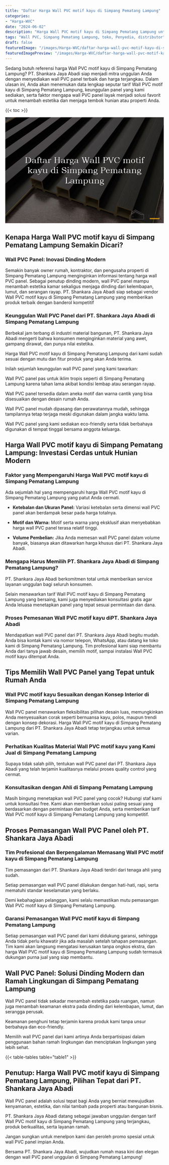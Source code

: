 ```yaml
---
title: "Daftar Harga Wall PVC motif kayu di Simpang Pematang Lampung"
categories:
- "Harga-WVC"
date: "2024-06-02"
description: "Harga Wall PVC motif kayu di Simpang Pematang Lampung untuk tempat tinggal, kantor, serta ritel. Material terbaik, beragam motif, warna elegan, beserta jasa pemasangan dikerjakan oleh tenaga ahli berpengalaman serta jaminan resmi!|Jasa penjualan Wall PVC motif kayu di Simpang Pematang Lampung bagi keperluan hunian, office, atau gerai, dengan panel unggulan dan instalasi oleh teknisi berpengalaman dan kepastian resmi.|Alternatif Wall PVC motif kayu di Simpang Pematang Lampung yang andal bagi tempat tinggal, kantor, serta ritel, dengan produk berkualitas dan instalasi oleh tenaga ahli ahli serta jaminan resmi.|Penyediaan Wall PVC motif kayu di Simpang Pematang Lampung bagi rumah, office, serta toko, dengan produk terbaik dan penempatan ditangani oleh tenaga ahli profesional, dilengkapi dengan jaminan resmi.}"
tags: "Wall PVC, Simpang Pematang Lampung, toko, Penyedia, distributor"
draft: false
featuredImage: "/images/Harga-WVC/daftar-harga-wall-pvc-motif-kayu-di-simpang-pematang-lampung.png"
featuredImagePreview: "/images/Harga-WVC/daftar-harga-wall-pvc-motif-kayu-di-simpang-pematang-lampung.png"
---
```


Sedang butuh referensi harga Wall PVC motif kayu di Simpang Pematang Lampung? PT. Shankara Jaya Abadi siap menjadi mitra unggulan Anda dengan menyediakan wall PVC panel terbaik dan harga terjangkau. Dalam ulasan ini, Anda akan menemukan data lengkap seputar tarif Wall PVC motif kayu di Simpang Pematang Lampung, keunggulan panel yang kami sediakan, serta faktor mengapa wall PVC panel layak menjadi solusi favorit untuk menambah estetika dan menjaga tembok hunian atau properti Anda.

{{< toc >}}

![Daftar Harga Wall PVC motif kayu di Simpang Pematang Lampung](/images/Harga-WVC/Daftar-Harga-Wall-PVC-motif-kayu-di-Simpang-Pematang-Lampung.png)

## Kenapa Harga Wall PVC motif kayu di Simpang Pematang Lampung Semakin Dicari?

### Wall PVC Panel: Inovasi Dinding Modern

Semakin banyak owner rumah, kontraktor, dan pengusaha properti di Simpang Pematang Lampung menginginkan informasi tentang harga wall PVC panel. Sebagai penutup dinding modern, wall PVC panel mampu menambah estetika kamar sekaligus menjaga dinding dari kelembapan, lumut, dan serangan rayap. PT. Shankara Jaya Abadi siap sebagai vendor Wall PVC motif kayu di Simpang Pematang Lampung yang memberikan produk terbaik dengan banderol kompetitif

### Keunggulan Wall PVC Panel dari PT. Shankara Jaya Abadi di Simpang Pematang Lampung

Berbekal jam terbang di industri material bangunan, PT. Shankara Jaya Abadi mengerti bahwa konsumen menginginkan material yang awet, gampang dirawat, dan punya nilai estetika.

Harga Wall PVC motif kayu di Simpang Pematang Lampung dari kami sudah sesuai dengan mutu dan fitur produk yang akan Anda terima.

Inilah sejumlah keunggulan wall PVC panel yang kami tawarkan:

Wall PVC panel pas untuk iklim tropis seperti di Simpang Pematang Lampung karena tahan lama akibat kondisi lembap atau serangan rayap.

Wall PVC panel tersedia dalam aneka motif dan warna cantik yang bisa disesuaikan dengan desain rumah Anda.

Wall PVC panel mudah dipasang dan perawatannya mudah, sehingga tampilannya tetap terjaga meski digunakan dalam jangka waktu lama.

Wall PVC panel yang kami sediakan eco-friendly serta tidak berbahaya digunakan di tempat tinggal bersama anggota keluarga.

## Harga Wall PVC motif kayu di Simpang Pematang Lampung: Investasi Cerdas untuk Hunian Modern

### Faktor yang Mempengaruhi Harga Wall PVC motif kayu di Simpang Pematang Lampung

Ada sejumlah hal yang mempengaruhi harga Wall PVC motif kayu di Simpang Pematang Lampung yang patut Anda cermati.

- **Ketebalan dan Ukuran Panel:** Variasi ketebalan serta dimensi wall PVC panel akan berdampak besar pada harga totalnya.

- **Motif dan Warna:** Motif serta warna yang eksklusif akan menyebabkan harga wall PVC panel terasa relatif tinggi.

- **Volume Pembelian:** Jika Anda memesan wall PVC panel dalam volume banyak, biasanya akan ditawarkan harga khusus dari PT. Shankara Jaya Abadi.

### Mengapa Harus Memilih PT. Shankara Jaya Abadi di Simpang Pematang Lampung?

PT. Shankara Jaya Abadi berkomitmen total untuk memberikan service layanan unggulan bagi seluruh konsumen.

Selain menawarkan tarif Wall PVC motif kayu di Simpang Pematang Lampung yang bersaing, kami juga menyediakan konsultasi gratis agar Anda leluasa menetapkan panel yang tepat sesuai permintaan dan dana.

### Proses Pemesanan Wall PVC motif kayu diPT. Shankara Jaya Abadi

Mendapatkan wall PVC panel dari PT. Shankara Jaya Abadi begitu mudah. Anda bisa kontak kami via nomor telepon, WhatsApp, atau datang ke toko kami di Simpang Pematang Lampung. Tim profesional kami siap membantu Anda dari tanya jawab desain, memilih motif, sampai instalasi Wall PVC motif kayu ditempat Anda.

## Tips Memilih Wall PVC Panel yang Tepat untuk Rumah Anda

### Wall PVC motif kayu Sesuaikan dengan Konsep Interior di Simpang Pematang Lampung

Wall PVC panel menawarkan fleksibilitas pilihan desain luas, memungkinkan Anda menyesuaikan corak seperti bernuansa kayu, polos, maupun trendi dengan konsep dekorasi. Harga Wall PVC motif kayu di Simpang Pematang Lampung dari PT. Shankara Jaya Abadi tetap terjangkau untuk semua varian.

### Perhatikan Kualitas Material Wall PVC motif kayu yang Kami Jual di Simpang Pematang Lampung

Supaya tidak salah pilih, tentukan wall PVC panel dari PT. Shankara Jaya Abadi yang telah terjamin kualitasnya melalui proses quality control yang cermat.

### Konsultasikan dengan Ahli di Simpang Pematang Lampung

Masih bingung menetapkan wall PVC panel yang cocok? Hubungi staf kami untuk konsultasi free. Kami akan memberikan solusi paling sesuai yang berdasarkan dengan permintaan dan budget Anda, serta memberikan tarif Wall PVC motif kayu di Simpang Pematang Lampung yang kompetitif.

## Proses Pemasangan Wall PVC Panel oleh PT. Shankara Jaya Abadi

### Tim Profesional dan Berpengalaman Memasang Wall PVC motif kayu di Simpang Pematang Lampung

Tim pemasangan dari PT. Shankara Jaya Abadi terdiri dari tenaga ahli yang sudah.

Setiap pemasangan wall PVC panel dilakukan dengan hati-hati, rapi, serta mematuhi standar keselamatan yang berlaku.

Demi kebahagiaan pelanggan, kami selalu memastikan mutu pemasangan Wall PVC motif kayu di Simpang Pematang Lampung.

### Garansi Pemasangan Wall PVC motif kayu di Simpang Pematang Lampung

Setiap pemasangan wall PVC panel dari kami didukung garansi, sehingga Anda tidak perlu khawatir jika ada masalah setelah tahapan pemasangan. Tim kami akan langsung mengatasi kerusakan tanpa ongkos ekstra, dan harga Wall PVC motif kayu di Simpang Pematang Lampung sudah termasuk dukungan purna jual yang siap membantu.

## Wall PVC Panel: Solusi Dinding Modern dan Ramah Lingkungan di Simpang Pematang Lampung

Wall PVC panel tidak sekadar menambah estetika pada ruangan, namun juga menambah keamanan ekstra pada dinding dari kelembapan, lumut, dan serangga perusak.

Keamanan penghuni tetap terjamin karena produk kami tanpa unsur berbahaya dan eco-friendly.

Memilih wall PVC panel dari kami artinya Anda berpartisipasi dalam penggunaan bahan ramah lingkungan dan menciptakan lingkungan yang lebih sehat.

{{< table-tables table="table1" >}}

## Penutup: Harga Wall PVC motif kayu di Simpang Pematang Lampung, Pilihan Tepat dari PT. Shankara Jaya Abadi

Wall PVC panel adalah solusi tepat bagi Anda yang berniat mewujudkan kenyamanan, estetika, dan nilai tambah pada properti atau bangunan bisnis.

PT. Shankara Jaya Abadi datang sebagai jawaban unggulan dengan tarif Wall PVC motif kayu di Simpang Pematang Lampung yang terjangkau, produk berkualitas, serta layanan ramah.

Jangan sungkan untuk menelpon kami dan peroleh promo spesial untuk wall PVC panel impian Anda.

Bersama PT. Shankara Jaya Abadi, wujudkan rumah masa kini dan elegan dengan wall PVC panel unggulan di Simpang Pematang Lampung!
